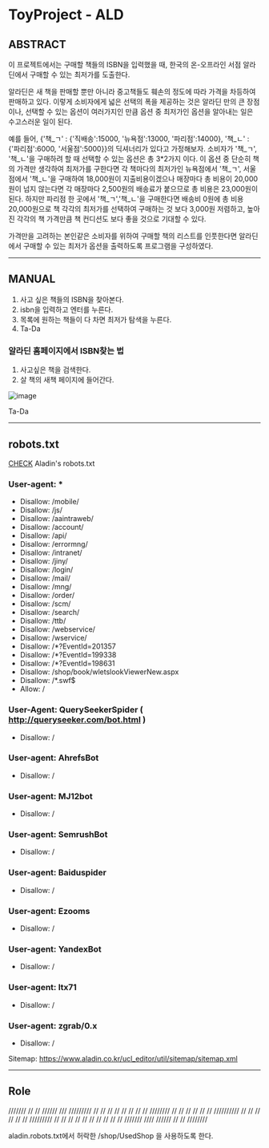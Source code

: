 # ToyProject - ALD

## ABSTRACT

 이 프로젝트에서는 구매할 책들의 ISBN을 입력했을 때, 한국의 온-오프라인 서점 알라딘에서 구매할 수 있는 최저가를 도출한다. 

 알라딘은 새 책을 판매할 뿐만 아니라 중고책들도 훼손의 정도에 따라 가격을 차등하여 판매하고 있다.
이렇게 소비자에게 넓은 선택의 폭을 제공하는 것은 알라딘 만의 큰 장점이나, 선택할 수 있는 옵션이 여러가지인 만큼 옵션 중 최저가인 옵션을 알아내는 일은 수고스러운 일이 된다. 

 예를 들어, {'책_ㄱ' : {'직배송':15000, '뉴욕점':13000, '파리점':14000}, '책_ㄴ' : {'파리점':6000, '서울점':5000}}의 딕셔너리가 있다고 가정해보자.
소비자가 '책_ㄱ', '책_ㄴ'을 구매하려 할 때 선택할 수 있는 옵션은 총 3*2가지 이다. 
이 옵션 중 단순히 책의 가격만 생각하여 최저가를 구한다면 각 책마다의 최저가인 뉴욕점에서 '책_ㄱ', 서울점에서 '책_ㄴ'을 구매하여 18,000원이 지출비용이겠으나 매장마다 총 비용이 20,000원이 넘지 않는다면 각 매장마다 2,500원의 배송료가 붙으므로 총 비용은 23,000원이 된다.
하지만 파리점 한 곳에서 '책_ㄱ','책_ㄴ'을 구매한다면 배송비 0원에 총 비용 20,000원으로 책 각각의 최저가를 선택하여 구매하는 것 보다 3,000원 저렴하고, 높아진 각각의 책 가격만큼 책 컨디션도 보다 좋을 것으로 기대할 수 있다. 

 가격만을 고려하는 본인같은 소비자를 위하여 구매할 책의 리스트를 인풋한다면 알라딘에서 구매할 수 있는 최저가 옵션을 출력하도록 프로그램을 구성하였다.


---

## MANUAL

1. 사고 싶은 책들의 ISBN을 찾아본다.
2. isbn을 입력하고 엔터를 누른다.
3. 목록에 원하는 책들이 다 차면 최저가 탐색을 누른다.
4. Ta-Da

### 알라딘 홈페이지에서 ISBN찾는 법

1. 사고싶은 책을 검색한다.
2. 살 책의 새책 페이지에 들어간다.
 
![image](https://github.com/uoahy-6uoas/proj-ALD/assets/144662602/9edbcbfc-c987-4ee4-92a2-e7fdf6bc48d1)

Ta-Da

---


## robots.txt

[CHECK](https://www.aladin.co.kr/robots.txt) Aladin's robots.txt

### User-agent: *
* Disallow: /mobile/
* Disallow: /js/
* Disallow: /aaintraweb/
* Disallow: /account/
* Disallow: /api/
* Disallow: /errormng/
* Disallow: /intranet/
* Disallow: /jiny/
* Disallow: /login/
* Disallow: /mail/
* Disallow: /mng/
* Disallow: /order/
* Disallow: /scm/
* Disallow: /search/
* Disallow: /ttb/
* Disallow: /webservice/
* Disallow: /wservice/
* Disallow: /*?EventId=201357
* Disallow: /*?EventId=199338
* Disallow: /*?EventId=198631
* Disallow: /shop/book/wletslookViewerNew.aspx
* Disallow: /*.swf$
* Allow: /
  
### User-Agent: QuerySeekerSpider ( http://queryseeker.com/bot.html )
* Disallow: /

### User-agent: AhrefsBot
* Disallow: /
  
### User-agent: MJ12bot
* Disallow: /
  
### User-agent: SemrushBot
* Disallow: /

### User-agent: Baiduspider
* Disallow: /
  
### User-agent: Ezooms
* Disallow: /
  
### User-agent: YandexBot
* Disallow: /
  
### User-agent: ltx71
* Disallow: /
  
### User-agent: zgrab/0.x
* Disallow: /

Sitemap: https://www.aladin.co.kr/ucl_editor/util/sitemap/sitemap.xml

---

## Role
 ///////    //      //     //////        ///       /////////
//          //      //   //      //     // //    //
////////    //      //   //      //    //   //   //////////
//    //    //      //   //      //   /////////          //
//    //     //    //    //      //  //      //         // 
///////        ////        //////    //      //  ////////

aladin.robots.txt에서 허락한 /shop/UsedShop 을 사용하도록 한다.
